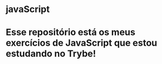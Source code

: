 # javaScript
# Esse repositório está os meus exercícios de JavaScript que estou estudando no Trybe!
